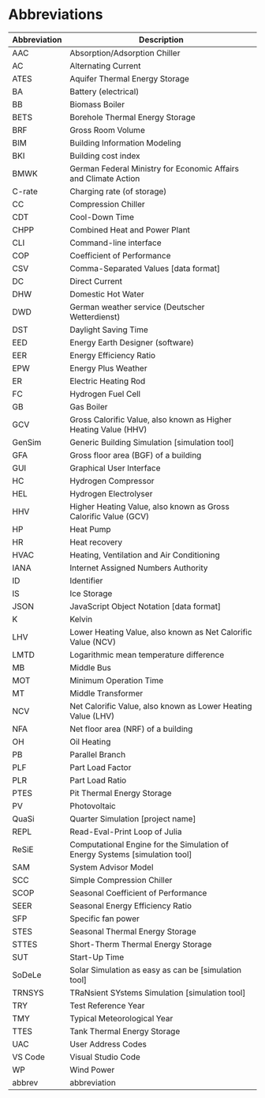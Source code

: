 # Abbreviations

| Abbreviation | Description                                                                 |
| ------------ | --------------------------------------------------------------------------- |
| AAC          | Absorption/Adsorption Chiller                                               |
| AC           | Alternating Current                                                         |
| ATES         | Aquifer Thermal Energy Storage                                              |
| BA           | Battery (electrical)                                                        |
| BB           | Biomass Boiler                                                              |
| BETS         | Borehole Thermal Energy Storage                                             |
| BRF          | Gross Room Volume                                                           |
| BIM          | Building Information Modeling                                               |
| BKI          | Building cost index                                                         |
| BMWK         | German Federal Ministry for Economic Affairs and Climate Action             |
| C-rate       | Charging rate (of storage)                                                  |
| CC           | Compression Chiller                                                         |
| CDT          | Cool-Down Time                                                              |
| CHPP         | Combined Heat and Power Plant                                               |
| CLI          | Command-line interface                                                      |
| COP          | Coefficient of Performance                                                  |
| CSV          | Comma-Separated Values [data format]                                        |
| DC           | Direct Current                                                              |
| DHW          | Domestic Hot Water                                                          |
| DWD          | German weather service (Deutscher Wetterdienst)                             |
| DST          | Daylight Saving Time                                                        |
| EED          | Energy Earth Designer (software)                                            |
| EER          | Energy Efficiency Ratio                                                     |
| EPW          | Energy Plus Weather                                                         |
| ER           | Electric Heating Rod                                                        |
| FC           | Hydrogen Fuel Cell                                                          |
| GB           | Gas Boiler                                                                  |
| GCV          | Gross Calorific Value, also known as Higher Heating Value (HHV)             |
| GenSim       | Generic Building Simulation [simulation tool]                               |
| GFA          | Gross floor area (BGF) of a building                                        |
| GUI          | Graphical User Interface                                                    |
| HC           | Hydrogen Compressor                                                         |
| HEL          | Hydrogen Electrolyser                                                       |
| HHV          | Higher Heating Value, also known as Gross Calorific Value (GCV)             |
| HP           | Heat Pump                                                                   |
| HR           | Heat recovery                                                               |
| HVAC         | Heating, Ventilation and Air Conditioning                                   |
| IANA         | Internet Assigned Numbers Authority                                         |
| ID           | Identifier                                                                  |
| IS           | Ice Storage                                                                 |
| JSON         | JavaScript Object Notation [data format]                                    |
| K            | Kelvin                                                                      |
| LHV          | Lower Heating Value, also known as Net Calorific Value (NCV)                |
| LMTD         | Logarithmic mean temperature difference                                     |
| MB           | Middle Bus                                                                  |
| MOT          | Minimum Operation Time                                                      |
| MT           | Middle Transformer                                                          |
| NCV          | Net Calorific Value, also known as Lower Heating Value (LHV)                |
| NFA          | Net floor area (NRF) of a building                                          |
| OH           | Oil Heating                                                                 |
| PB           | Parallel Branch                                                             |
| PLF          | Part Load Factor                                                            |
| PLR          | Part Load Ratio                                                             |
| PTES         | Pit Thermal Energy Storage                                                  |
| PV           | Photovoltaic                                                                |
| QuaSi        | Quarter Simulation [project name]                                           |
| REPL         | Read-Eval-Print Loop of Julia                                               |
| ReSiE        | Computational Engine for the Simulation of Energy Systems [simulation tool] |
| SAM          | System Advisor Model                                                        |
| SCC          | Simple Compression Chiller                                                  |
| SCOP         | Seasonal Coefficient of Performance                                         |
| SEER         | Seasonal Energy Efficiency Ratio                                            |
| SFP          | Specific fan power                                                          |
| STES         | Seasonal Thermal Energy Storage                                             |
| STTES        | Short-Therm Thermal Energy Storage                                          |
| SUT          | Start-Up Time                                                               |
| SoDeLe       | Solar Simulation as easy as can be [simulation tool]                        |
| TRNSYS       | TRaNsient SYstems Simulation [simulation tool]                              |
| TRY          | Test Reference Year                                                         |
| TMY          | Typical Meteorological Year                                                 |
| TTES         | Tank Thermal Energy Storage                                                 |
| UAC          | User Address Codes                                                          |
| VS Code      | Visual Studio Code                                                          |
| WP           | Wind Power                                                                  |
| abbrev       | abbreviation                                                                |
